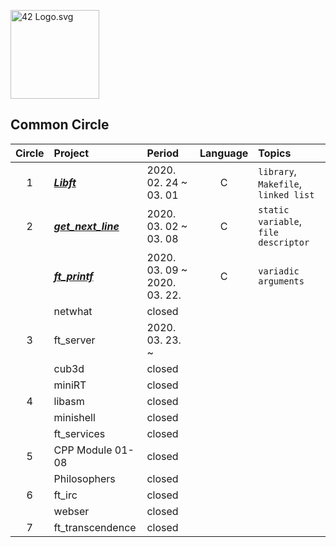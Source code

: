 <p><img src="https://upload.wikimedia.org/wikipedia/commons/8/8d/42_Logo.svg" alt="42 Logo.svg" width="142"></p> 

## Common Circle
| Circle | Project | Period | Language | Topics |
|:---:|:---|:---|:---:|:---|
| 1 | [***Libft***](./libft) | 2020. 02. 24 ~ 03. 01 | C | `library`, `Makefile`, `linked list` |
| 2 | [***get_next_line***](./get_next_line) | 2020. 03. 02 ~ 03. 08 | C | `static variable`, `file descriptor` |
|   | [***ft_printf***](./ft_printf) | 2020. 03. 09 ~ 2020. 03. 22. | C | `variadic arguments` |
|   | netwhat | closed |  |  |
| 3 | ft_server | 2020. 03. 23. ~ |  |  |
|   | cub3d | closed |  |  |
|   | miniRT | closed |  |  |
| 4 | libasm | closed |  |  |
|   | minishell | closed |  |  |
|   | ft_services | closed |  |  |
| 5 | CPP Module 01-08 | closed |  |  |
|   | Philosophers | closed |  |  |
| 6 | ft_irc | closed |  |  |
|   | webser | closed |  |  |
| 7 | ft_transcendence | closed |  |  |
